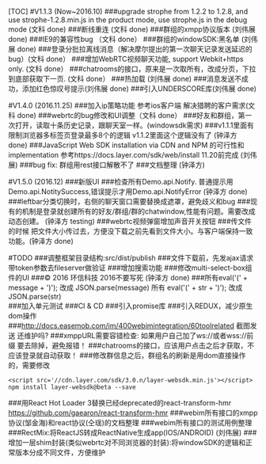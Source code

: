 [TOC]
#V1.1.3 (Now~2016.10)
###upgrade strophe from 1.2.2 to 1.2.8, and use strophe-1.2.8.min.js in the product mode, use strophe.js in the debug mode (文科 done)
###断线重连 (文科 done)
###群组的xmpp协议版本  (刘伟展 done)
###IE9的兼容性bug （文科 done）
###群组的windowSDK:黑名单 (刘伟展 done)
###登录分批拉离线消息（解决摩尔提出的第一次聊天记录发送延迟的bug）(文科 done）
###增加WebRTC视频聊天功能, support Webkit+https only. (文科 done）
###chatrooms的接口，原来是一次取所有，改成分页，下拉到底部获取下一页. (文科 done）
###热加载 (刘伟展 done)
###消息发送不成功，添加红色惊叹号提示(刘伟展 done)
###引入UNDERSCORE库(刘伟展 done)

#V1.4.0 (2016.11.25)
###加入ip策略功能 参考ios客户端 解决猎聘的客户需求(文科 done)
###webrtc的bug修改和UI调整（文科 done）
###好友和群组，第一次打开，读取十条历史记录，跟聊天室一样。(windowsdk需求)
###v1.1.1里面有限制浏览器多标签页登录最多8个的逻辑 v1.1.2里面这个逻辑没有了 (钟泽方 done)
###JavaScript Web SDK installation via CDN and NPM 的可行性和implementation 参考https://docs.layer.com/sdk/web/install 11.20前完成  (刘伟展)
###bug fix: 群组用rest接口解散不了
###文档整理 (钟泽方)


#V1.5.0 (2016.12)
###新版UI
###检查所有Demo.api.Notify. 普通提示用Demo.api.NotitySuccess,错误提示才用Demo.api.NotifyError (钟泽方 done)
###leftbar分类切换时，右侧的聊天窗口需要替换成遮罩，避免歧义和bug
###现有的机制是登录就创建所有的好友/群组/群的chatwindow,性能有问题。需要改成动态创建。 (钟泽方 testing)
###webrtc视频弹窗增加声音开关按钮
###传文件的时候 把文件大小传过去，方便没下载之前先看到文件大小。与客户端保持一致功能。(钟泽方 done)

#TODO 
###调整框架目录结构:src/dist/publish
###文件下载前，先发ajax请求带token参数去fileserver做验证
###增加搜索功能
###修改multi-select-box组件的UI
###© 2016 环信科技  2016不要写死 (钟泽方 done)
###所有eval('(' + message + ')');  改成 JSON.parse(message)  所有 eval('(' + str + ')');  改成 JSON.parse(str)  
###加入单元测试
###CI & CD
###引入promise库
###引入REDUX，减少原生dom操作
###http://docs.easemob.com/im/400webimintegration/60toolrelated 截图发送 还维护吗?
###xmppURL需要容错检查: 如果用户自己加了ws://或者wss://前缀 要去除掉，避免报错！
###chatrooms的接口，应该用户点击之后才获取，不应该登录就自动获取！
###修改群信息之后，群组名的刷新是用dom直接操作的，需要修改

```
<script src='//cdn.layer.com/sdk/3.0.n/layer-websdk.min.js'></script>
npm install layer-websdk@beta --save
```
###用React Hot Loader 3替换已经deprecated的react-transform-hmr https://github.com/gaearon/react-transform-hmr
###webim所有接口的xmpp协议(邹金海)和react协议(仝瑶)的文档整理
###webim所有接口的测试用例整理
###RectMix:将ReactJS转成ReactNative生成app(IOS/ANDROID) (刘伟展)
###增加一层shim封装(类似webrtc对不同浏览器的封装):将windowSDK的逻辑和正常版本分成不同文件，方便维护
